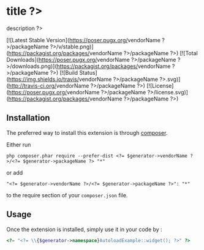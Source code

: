 # <?= $generator->title ?>

<?= $generator->description ?>

[![Latest Stable Version](https://poser.pugx.org/<?= $generator->vendorName ?>/<?= $generator->packageName ?>/v/stable.png)](https://packagist.org/packages/<?= $generator->vendorName ?>/<?= $generator->packageName ?>)
[![Total Downloads](https://poser.pugx.org/<?= $generator->vendorName ?>/<?= $generator->packageName ?>/downloads.png)](https://packagist.org/packages/<?= $generator->vendorName ?>/<?= $generator->packageName ?>)
[![Build Status](https://img.shields.io/travis/<?= $generator->vendorName ?>/<?= $generator->packageName ?>.svg)](http://travis-ci.org/<?= $generator->vendorName ?>/<?= $generator->packageName ?>)
[![License](https://poser.pugx.org/<?= $generator->vendorName ?>/<?= $generator->packageName ?>/license.svg)](https://packagist.org/packages/<?= $generator->vendorName ?>/<?= $generator->packageName ?>)

## Installation

The preferred way to install this extension is through [composer](http://getcomposer.org/download/).

Either run

```
php composer.phar require --prefer-dist <?= $generator->vendorName ?>/<?= $generator->packageName ?> "*"
```

or add

```
"<?= $generator->vendorName ?>/<?= $generator->packageName ?>": "*"
```

to the require section of your `composer.json` file.


## Usage

Once the extension is installed, simply use it in your code by  :

```php
<?= "<?= \\{$generator->namespace}AutoloadExample::widget(); ?>" ?>
```